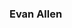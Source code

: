### Evan Allen



<i class="ai ai-arxiv ai-5x"></i>
<i class="fa fa-medium fa-5x" aria-hidden="true">
